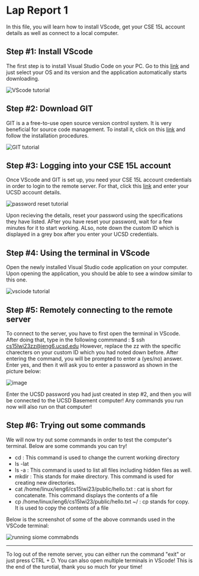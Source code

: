 # Lap Report 1

In this file, you will learn how to install VScode, get your CSE 15L account details as well as connect to a local computer. 

## Step #1: Install VScode
The first step is to install Visual Studio Code on your PC. Go to this [link](https://code.visualstudio.com/download) and just select your OS and its version and the application automatically starts downloading.

![VScode tutorial](https://user-images.githubusercontent.com/116845419/212206740-73c63b0f-d69c-4df8-9b42-0369de90765c.png)

 

## Step #2: Download GIT
GIT is a a free-to-use open source version control system. It is very beneficial for source code management. To install it, click on this [link](https://gitforwindows.org/) and follow the installation procedures. 

![GIT tutorial](https://user-images.githubusercontent.com/116845419/212206847-723c7e73-e3d5-436c-99f0-0c32acfe4cdc.png)

## Step #3: Logging into your CSE 15L account
Once VScode and GIT is set up, you need your CSE 15L account credentials in order to login to the remote server. For that, click this [link](https://sdacs.ucsd.edu/~icc/index.php) and enter your UCSD account details. 

![password reset tutorial](https://user-images.githubusercontent.com/116845419/212208184-52535399-9d3f-480e-85c4-3048248901bd.png)

Upon recieving the details, reset your password using the specifications they have listed. AFter you have reset your password, wait for a few minutes for it to start working. ALso, note down the custom ID which is displayed in a grey box after you enter your UCSD credentials.


## Step #4: Using the terminal in VScode
Open the newly installed Visual Studio code application on your computer. Upon opening the application, you should be able to see a window similar to this one.

![vsciode tutorial](https://user-images.githubusercontent.com/116845419/212236950-ac57405e-fab2-4409-be42-dfdbf0b7e4b4.jpg)


## Step #5: Remotely connecting to the remote server

To connect to the server, you have to first open the terminal in VScode. After doing that, type in the following commmand : $ ssh cs15lwi23zz@ieng6.ucsd.edu
However, replace the zz with the specific charecters on your custom ID which you had noted down before. After entering the command, you will be prompted to enter a (yes/no) answer. Enter yes, and then it will ask you to enter a password as shown in the picture below:


![image](https://user-images.githubusercontent.com/116845419/212237985-2eecf5fb-4486-4e12-877c-36847574688d.png)



Enter the UCSD password you had just created in step #2, and then you will be connected to the UCSD Basement computer! Any commands you run now will also run on that computer! 

## Step #6: Trying out some commands
We will now try out some commands in order to test the computer's terminal. Below are some commands you can try!
* cd : This command is used to change the current working directory
* ls -lat 
* ls -a : This command is used to list all files including hidden files as well.
* mkdir : This stands for make directory. This command is used for creating new directories.
* cat /home/linux/ieng6/cs15lwi23/public/hello.txt : cat is short for concatenate. This command displays the contents of a file
* cp /home/linux/ieng6/cs15lwi23/public/hello.txt ~/ : cp stands for copy. It is used to copy the contents of a file

Below is the screenshot of some of the above commands used in the VSCode terminal:

![running siome commabnds](https://user-images.githubusercontent.com/116845419/212768196-aec74ff0-d609-4169-b701-bea9dcf74a06.png)



---
To log out of the remote server, you can either run the command "exit" or just press CTRL + D. You can also open multiple terminals in VScode! This is the end of the turotial, thank you so much for your time!

